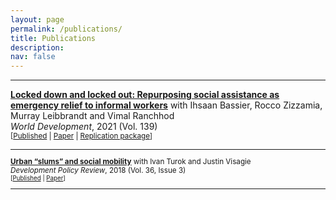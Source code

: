 ```yaml
---
layout: page
permalink: /publications/
title: Publications
description:
nav: false
---
```


* * *

[**Locked down and locked out: Repurposing social assistance as emergency relief to informal workers**](https://doi.org/10.1016/j.worlddev.2020.105271) with Ihsaan Bassier, Rocco Zizzamia, Murray Leibbrandt and Vimal Ranchhod  
_World Development_, 2021 (Vol. 139)  
<small>[[Published](https://doi.org/10.1016/j.worlddev.2020.105271) | [Paper](/assets/pdf/j.worlddev.2020.105271.pdf) | [Replication package](/assets/code/ReplicationPackage.zip)]

* * *

[**Urban “slums” and social mobility**](https://doi.org/10.1111/dpr.12325) with Ivan Turok and Justin Visagie  
_Development Policy Review_, 2018 (Vol. 36, Issue 3)  
<small>[[Published](https://doi.org/10.1111/dpr.12325) | [Paper](/assets/pdf/TurokEtAl2018UrbanSlumsSocialMobility_DPR.pdf)]

* * *